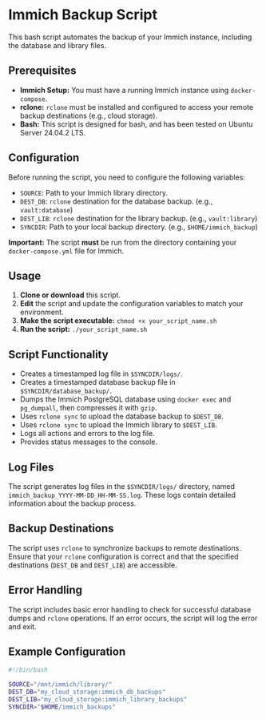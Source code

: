 # Immich Backup Script

This bash script automates the backup of your Immich instance, including the database and library files.

## Prerequisites

* **Immich Setup:** You must have a running Immich instance using `docker-compose`.
* **rclone:** `rclone` must be installed and configured to access your remote backup destinations (e.g., cloud storage).
* **Bash:** This script is designed for bash, and has been tested on Ubuntu Server 24.04.2 LTS.

## Configuration

Before running the script, you need to configure the following variables:

* `SOURCE`: Path to your Immich library directory.
* `DEST_DB`: `rclone` destination for the database backup. (e.g., `vault:database`)
* `DEST_LIB`: `rclone` destination for the library backup. (e.g., `vault:library`)
* `SYNCDIR`: Path to your local backup directory. (e.g., `$HOME/immich_backup`)

**Important:** The script **must** be run from the directory containing your `docker-compose.yml` file for Immich.

## Usage

1.  **Clone or download** this script.
2.  **Edit** the script and update the configuration variables to match your environment.
3.  **Make the script executable:** `chmod +x your_script_name.sh`
4.  **Run the script:** `./your_script_name.sh`

## Script Functionality

* Creates a timestamped log file in `$SYNCDIR/logs/`.
* Creates a timestamped database backup file in `$SYNCDIR/database_backup/`.
* Dumps the Immich PostgreSQL database using `docker exec` and `pg_dumpall`, then compresses it with `gzip`.
* Uses `rclone sync` to upload the database backup to `$DEST_DB`.
* Uses `rclone sync` to upload the Immich library to `$DEST_LIB`.
* Logs all actions and errors to the log file.
* Provides status messages to the console.

## Log Files

The script generates log files in the `$SYNCDIR/logs/` directory, named `immich_backup_YYYY-MM-DD_HH-MM-SS.log`. These logs contain detailed information about the backup process.

## Backup Destinations

The script uses `rclone` to synchronize backups to remote destinations. Ensure that your `rclone` configuration is correct and that the specified destinations (`DEST_DB` and `DEST_LIB`) are accessible.

## Error Handling

The script includes basic error handling to check for successful database dumps and `rclone` operations. If an error occurs, the script will log the error and exit.

## Example Configuration

```bash
#!/bin/bash

SOURCE="/mnt/immich/library/"
DEST_DB="my_cloud_storage:immich_db_backups"
DEST_LIB="my_cloud_storage:immich_library_backups"
SYNCDIR="$HOME/immich_backups"
```

